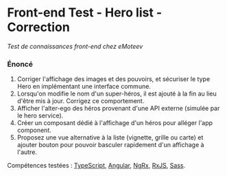 # Front-end Test - Hero list - Correction

*Test de connaissances front-end chez eMoteev*

### Énoncé
1. Corriger l'affichage des images et des pouvoirs, et sécuriser le type Hero en implémentant une interface commune.
2. Lorsqu'on modifie le nom d'un super-héros, il est ajouté à la fin au lieu d'être mis à jour. Corrigez ce comportement.
3. Afficher l'alter-ego des héros provenant d'une API externe (simulée par le hero service).
4. Créer un composant dédié à l'affichage d'un héros pour alléger l'app component.
5. Proposez une vue alternative à la liste (vignette, grille ou carte) et ajouter bouton pour pouvoir basculer rapidement d'un affichage à l'autre.
			
Compétences testées : <a href="https://www.typescriptlang.org/docs/handbook/intro.html" target="_blank">TypeScript</a>, <a href="https://angular.io/docs" target="_blank">Angular</a>, <a href="https://ngrx.io/docs" target="_blank">NgRx</a>, <a href="http://reactivex.io/documentation/operators.html" target="_blank">RxJS</a>, <a href="https://sass-lang.com/documentation" target="_blank">Sass</a>.</em>
